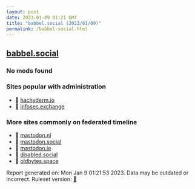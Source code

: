 ```yaml
---
layout: post
date: 2023-01-09 01:21 GMT
title: "babbel.social (2023/01/09)"
permalink: /babbel-social.html
---
```



## [babbel.social](https://babbel.social)

### No mods found

### Sites popular with administration

* 🐘 [hachyderm.io](/hachyderm-io.html)
* 🐘 [infosec.exchange](/infosec-exchange.html)

### More sites commonly on federated timeline

* 🐘 [mastodon.nl](/mastodon-nl.html)
* 🐘 [mastodon.social](/mastodon-social.html)
* 🐘 [mastodon.ie](/mastodon-ie.html)
* 🐘 [disabled.social](/disabled-social.html)
* 🐘 [oldbytes.space](/oldbytes-space.html)

Report generated on: Mon Jan  9 01:21:53 2023. Data may be outdated or incorrect.
Ruleset version: [🏀](/version-basketball)
